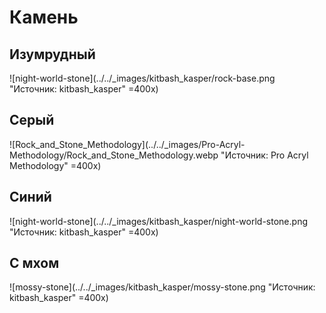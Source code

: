 # Камень

## Изумрудный

![night-world-stone](../../_images/kitbash_kasper/rock-base.png "Источник: kitbash_kasper" =400x)

## Серый

![Rock_and_Stone_Methodology](../../_images/Pro-Acryl-Methodology/Rock_and_Stone_Methodology.webp "Источник: Pro Acryl Methodology" =400x)

## Синий

![night-world-stone](../../_images/kitbash_kasper/night-world-stone.png "Источник: kitbash_kasper" =400x)

## С мхом

![mossy-stone](../../_images/kitbash_kasper/mossy-stone.png "Источник: kitbash_kasper" =400x)